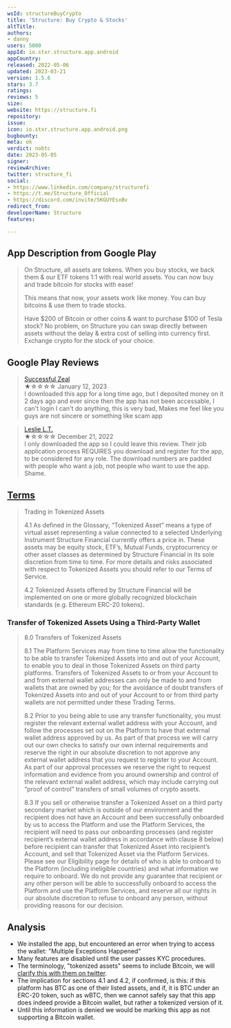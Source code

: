 ```yaml
---
wsId: structureBuyCrypto
title: 'Structure: Buy Crypto & Stocks'
altTitle: 
authors:
- danny
users: 5000
appId: io.stxr.structure.app.android
appCountry: 
released: 2022-05-06
updated: 2023-03-21
version: 1.5.6
stars: 3.7
ratings: 
reviews: 5
size: 
website: https://structure.fi
repository: 
issue: 
icon: io.stxr.structure.app.android.png
bugbounty: 
meta: ok
verdict: nobtc
date: 2023-05-05
signer: 
reviewArchive: 
twitter: structure_fi
social:
- https://www.linkedin.com/company/structurefi
- https://t.me/Structure_Official
- https://discord.com/invite/5KGUYEsxBv
redirect_from: 
developerName: Structure
features: 

---
```


## App Description from Google Play 

> On Structure, all assets are tokens. When you buy stocks, we back them & our ETF tokens 1:1 with real world assets. You can now buy and trade bitcoin for stocks with ease!
>
> This means that now, your assets work like money. You can buy bitcoins & use them to trade stocks.
>
> Have $200 of Bitcoin or other coins & want to purchase $100 of Tesla stock? No problem, on Structure you can swap directly between assets without the delay & extra cost of selling into currency first. Exchange crypto for the stock of your choice.

## Google Play Reviews 

> [Successful Zeal](https://play.google.com/store/apps/details?id=io.stxr.structure.app.android&gl=us)<br>
  ★☆☆☆☆ January 12, 2023 <br>
       I downloaded this app for a long time ago, but I deposited money on it 2 days ago and ever since then the app has not been accessable, I can't login I can't do anything, this is very bad, Makes me feel like you guys are not sincere or something like scam app

> [Leslie L.T.](https://play.google.com/store/apps/details?id=io.stxr.structure.app.android&gl=us)<br>
  ★☆☆☆☆ December 21, 2022 <br>
  I only downloaded the app so I could leave this review. Their job application process REQUIRES you download and register for the app, to be considered for any role. The download numbers are padded with people who want a job, not people who want to use the app. Shame.

## [Terms](https://structure.fi/legal/app/terms) 

> Trading in Tokenized Assets
> 
> 4.1 As defined in the Glossary, “Tokenized Asset” means a type of virtual asset representing a value connected to a selected Underlying Instrument Structure Financial currently offers a price in. These assets may be equity stock, ETF’s, Mutual Funds, cryptocurrency or other asset classes as determined by Structure Financial in its sole discretion from time to time. For more details and risks associated with respect to Tokenized Assets you should refer to our Terms of Service.
> 
> 4.2 Tokenized Assets offered by Structure Financial will be implemented on one or more globally recognized blockchain standards (e.g. Ethereum ERC-20 tokens).

### Transfer of Tokenized Assets Using a Third-Party Wallet 

> 8.0 Transfers of Tokenized Assets
>
> 8.1 The Platform Services may from time to time allow the functionality to be able to transfer Tokenized Assets into and out of your Account, to enable you to deal in those Tokenized Assets on third party platforms. Transfers of Tokenized Assets to or from your Account to and from external wallet addresses can only be made to and from wallets that are owned by you; for the avoidance of doubt transfers of Tokenized Assets into and out of your Account to or from third party wallets are not permitted under these Trading Terms.
>
> 8.2 Prior to you being able to use any transfer functionality, you must register the relevant external wallet address with your Account, and follow the processes set out on the Platform to have that external wallet address approved by us. As part of that process we will carry out our own checks to satisfy our own internal requirements and reserve the right in our absolute discretion to not approve any external wallet address that you request to register to your Account. As part of our approval processes we reserve the right to request information and evidence from you around ownership and control of the relevant external wallet address, which may include carrying out “proof of control” transfers of small volumes of crypto assets.
>
> 8.3 If you sell or otherwise transfer a Tokenized Asset on a third party secondary market which is outside of our environment and the recipient does not have an Account and been successfully onboarded by us to access the Platform and use the Platform Services, the recipient will need to pass our onboarding processes (and register recipient’s external wallet address in accordance with clause 8 below) before recipient can transfer that Tokenized Asset into recipient’s Account, and sell that Tokenized Asset via the Platform Services. Please see our Eligibility page for details of who is able to onboard to the Platform (including ineligible countries) and what information we require to onboard. We do not provide any guarantee that recipient or any other person will be able to successfully onboard to access the Platform and use the Platform Services, and reserve all our rights in our absolute discretion to refuse to onboard any person, without providing reasons for our decision.

## Analysis 

- We installed the app, but encountered an error when trying to access the wallet: "Multiple Exceptions Happened"
- Many features are disabled until the user passes KYC procedures. 
- The terminology, "tokenized assets" seems to include Bitcoin, we will [clarify this with them on twitter](https://twitter.com/BitcoinWalletz/status/1654355803468595201). 
- The implication for sections 4.1 and 4.2, if confirmed, is this: if this platform has BTC as one of their listed assets, and if, it is BTC under an ERC-20 token, such as wBTC, then we cannot safely say that this app does indeed provide a Bitcoin wallet, but rather a tokenized version of it. 
- Until this information is denied we would be marking this app as not supporting a Bitcoin wallet.
